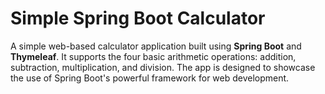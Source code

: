 # Simple Spring Boot Calculator

A simple web-based calculator application built using **Spring Boot** and **Thymeleaf**. It supports the four basic arithmetic operations: addition, subtraction, multiplication, and division. The app is designed to showcase the use of Spring Boot's powerful framework for web development.


